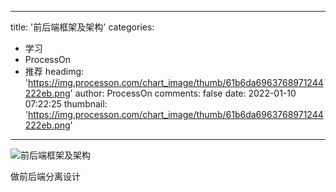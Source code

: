 
---
title: '前后端框架及架构'
categories: 
 - 学习
 - ProcessOn
 - 推荐
headimg: 'https://img.processon.com/chart_image/thumb/61b6da6963768971244222eb.png'
author: ProcessOn
comments: false
date: 2022-01-10 07:22:25
thumbnail: 'https://img.processon.com/chart_image/thumb/61b6da6963768971244222eb.png'
---

<div>   
<img class="thumb" alt="前后端框架及架构" src="https://img.processon.com/chart_image/thumb/61b6da6963768971244222eb.png" referrerpolicy="no-referrer">
<p>做前后端分离设计</p>  
</div>
            